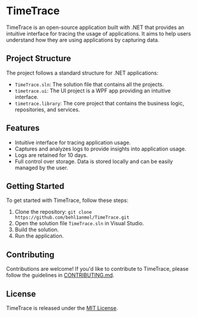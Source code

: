 # TimeTrace

TimeTrace is an open-source application built with .NET that provides an intuitive interface for tracing the usage of applications. It aims to help users understand how they are using applications by capturing data.

## Project Structure

The project follows a standard structure for .NET applications:
- `TimeTrace.sln`: The solution file that contains all the projects.
- `timetrace.ui`: The UI project is a WPF app providing an intuitive interface.
- `timetrace.library`: The core project that contains the business logic, repositories, and services.

## Features

- Intuitive interface for tracing application usage.
- Captures and analyzes logs to provide insights into application usage.
- Logs are retained for 10 days.
- Full control over storage. Data is stored locally and can be easily managed by the user.

## Getting Started

To get started with TimeTrace, follow these steps:

1. Clone the repository: `git clone https://github.com/behl1anmol/TimeTrace.git`
2. Open the solution file `TimeTrace.sln` in Visual Studio.
3. Build the solution.
4. Run the application.

## Contributing

Contributions are welcome! If you'd like to contribute to TimeTrace, please follow the guidelines in [CONTRIBUTING.md](CONTRIBUTING.md).

## License

TimeTrace is released under the [MIT License](LICENSE.md).
